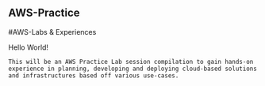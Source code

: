 ## AWS-Practice
#AWS-Labs & Experiences

Hello World!
```text
This will be an AWS Practice Lab session compilation to gain hands-on experience in planning, developing and deploying cloud-based solutions and infrastructures based off various use-cases.
```
